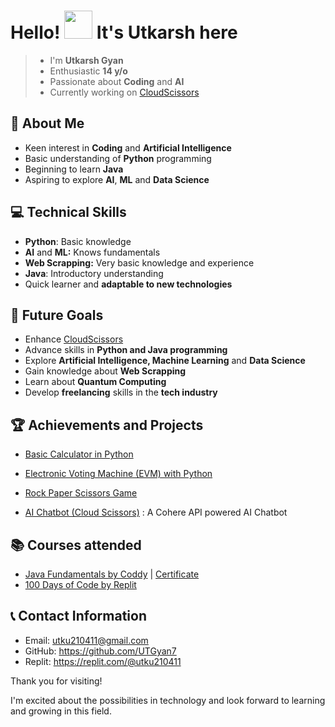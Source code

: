 # Hello! <img src="https://media.giphy.com/media/hvRJCLFzcasrR4ia7z/giphy.gif" width="45px"/> It's Utkarsh here
> - I'm **Utkarsh Gyan**
> - Enthusiastic **14 y/o**
> - Passionate about **Coding** and **AI**
> - Currently working on [CloudScissors](https://cloudscisors.streamlit.app)
## 🌟 About Me

- Keen interest in **Coding** and **Artificial Intelligence**
- Basic understanding of **Python** programming
- Beginning to learn **Java**
- Aspiring to explore **AI**, **ML** and **Data Science**

## 💻 Technical Skills

- **Python**: Basic knowledge
- **AI** and **ML:** Knows fundamentals
- **Web Scrapping:** Very basic knowledge and experience
- **Java**: Introductory understanding
- Quick learner and **adaptable to new technologies**

## 🚀 Future Goals

- Enhance [CloudScissors](https://cloudscisors.streamlit.app)
- Advance skills in **Python and Java programming**
- Explore **Artificial Intelligence, Machine Learning** and **Data Science**
- Gain knowledge about **Web Scrapping**
- Learn about **Quantum Computing**
- Develop **freelancing** skills in the **tech industry**

## 🏆 Achievements and Projects

- [Basic Calculator in Python](https://replit.com/@utku210411/Basic-Calculator-in-Python)
    
- [Electronic Voting Machine (EVM) with Python](https://github.com/UTGyan7/EVM-with-Python)
    
- [Rock Paper Scissors Game](https://github.com/UTGyan7/Rock-Paper-Scissors/blob/main/rock%20paper%20scissors%20game.py)
    
- [AI Chatbot (Cloud Scissors)](cloudscisors.streamlit.app) : A Cohere API powered AI Chatbot
    
## 📚 Courses attended

- [Java Fundamentals by Coddy](https://coddy.tech/courses/java_fundamentals) | [Certificate](https://coddy.tech/certifications/YXgU36-cpiHhr)
- [100 Days of Code by Replit](https://replit.com/learn/100-days-of-python?from=hub)

## 📞 Contact Information

- Email: [utku210411@gmail.com](mailto:utku210411@gmail.com)
- GitHub: https://github.com/UTGyan7
- Replit: https://replit.com/@utku210411

Thank you for visiting! 

I'm excited about the possibilities in technology and look forward to learning and growing in this field.
